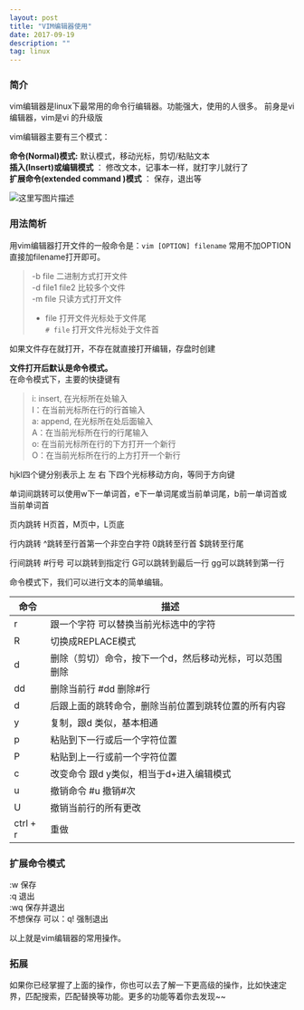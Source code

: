 ```yaml
---
layout: post
title: "VIM编辑器使用"
date: 2017-09-19 
description: ""
tag: linux 
---  
```


### 简介
vim编辑器是linux下最常用的命令行编辑器。功能强大，使用的人很多。
前身是vi编辑器，vim是vi 的升级版

vim编辑器主要有三个模式：

**命令(Normal)模式:** 默认模式，移动光标，剪切/粘贴文本   
**插入(Insert)或编辑模式** ： 修改文本，记事本一样，就打字儿就行了   
**扩展命令(extended command )模式** ： 保存，退出等    

![这里写图片描述](http://img.blog.csdn.net/20170805111529877?watermark/2/text/aHR0cDovL2Jsb2cuY3Nkbi5uZXQvd2FuZ3FpYW55aWx5bm4=/font/5a6L5L2T/fontsize/400/fill/I0JBQkFCMA==/dissolve/70/gravity/SouthEast)
### 用法简析
用vim编辑器打开文件的一般命令是：`vim [OPTION] filename`
常用不加OPTION 直接加filename打开即可。

> -b file 二进制方式打开文件   
> -d file1 file2 比较多个文件   
> -m file 只读方式打开文件   
> + file 打开文件光标处于文件尾    
> `# file` 打开文件光标处于文件首    

如果文件存在就打开，不存在就直接打开编辑，存盘时创建

**文件打开后默认是命令模式。**    
在命令模式下，主要的快捷键有

> i: insert, 在光标所在处输入    
> I：在当前光标所在行的行首输入    
> a: append, 在光标所在处后面输入   
> A：在当前光标所在行的行尾输入    
> o: 在当前光标所在行的下方打开一个新行   
> O：在当前光标所在行的上方打开一个新行    
      
hjkl四个键分别表示上 左 右 下四个光标移动方向，等同于方向键

单词间跳转可以使用w下一单词首，e下一单词尾或当前单词尾，b前一单词首或当前单词首

页内跳转 H页首，M页中，L页底

行内跳转 ^跳转至行首第一个非空白字符 0跳转至行首 $跳转至行尾

行间跳转 #行号 可以跳转到指定行 G可以跳转到最后一行 gg可以跳转到第一行


命令模式下，我们可以进行文本的简单编辑。

|命令|描述|
|--|--|
|r |跟一个字符 可以替换当前光标选中的字符|
|R |切换成REPLACE模式|
|d |删除（剪切）命令，按下一个d，然后移动光标，可以范围删除|
|dd |删除当前行 #dd 删除#行|
|d|后跟上面的跳转命令，删除当前位置到跳转位置的所有内容|
|y |复制，跟d 类似，基本相通|
|p|粘贴到下一行或后一个字符位置|
|P|粘贴到上一行或前一个字符位置|
|c |改变命令 跟d y类似，相当于d+进入编辑模式|
|u |撤销命令 #u 撤销#次|
|U|撤销当前行的所有更改|
|ctrl + r |重做|


### 扩展命令模式  
:w 保存  
:q 退出  
:wq 保存并退出   
不想保存 可以：q! 强制退出    


以上就是vim编辑器的常用操作。
###  拓展
如果你已经掌握了上面的操作，你也可以去了解一下更高级的操作，比如快速定界，匹配搜索，匹配替换等功能。更多的功能等着你去发现~~
